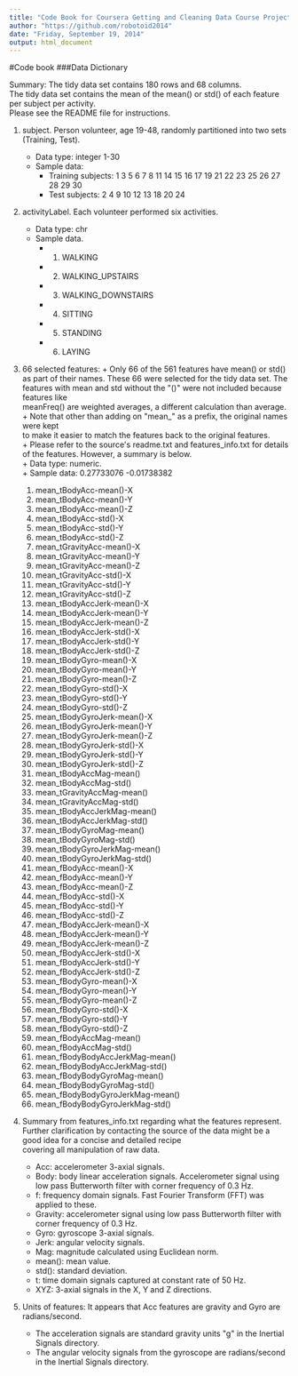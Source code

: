 ```yaml
---
title: "Code Book for Coursera Getting and Cleaning Data Course Project"
author: "https://github.com/robotoid2014"
date: "Friday, September 19, 2014"
output: html_document
---
```

#Code book
###Data Dictionary

Summary: The tidy data set contains 180 rows and 68 columns.  
The tidy data set contains the mean of the mean() or std() of each feature per subject per activity.  
Please see the README file for instructions.  
    
1. subject. Person volunteer, age 19-48, randomly partitioned into two sets (Training, Test).
    + Data type: integer 1-30
    + Sample data:
        + Training subjects: 1 3 5 6 7 8 11 14 15 16 17 19 21 22 23 25 26 27 28 29 30
        + Test subjects: 2 4 9 10 12 13 18 20 24  

2. activityLabel. Each volunteer performed six activities.
    + Data type: chr
    + Sample data.
        + 1. WALKING
        + 2. WALKING_UPSTAIRS
        + 3. WALKING_DOWNSTAIRS
        + 4. SITTING
        + 5. STANDING
        + 6. LAYING   

3. 66 selected features: 
        + Only 66 of the 561 features have mean() or std() as part of their names.
          These 66 were selected for the tidy data set.
          The features with mean and std without the "()" were not included because features like  
          meanFreq() are weighted averages, a different calculation than average.  
        + Note that other than adding on "mean_" as a prefix, the original names were kept    
          to make it easier to match the features back to the original features.  
        + Please refer to the source's readme.txt and features_info.txt for details of the features.  However, a summary is below.  
        + Data type: numeric.  
        + Sample data: 0.27733076 -0.01738382
        
    1.  mean_tBodyAcc-mean()-X  
    2.	mean_tBodyAcc-mean()-Y  
    3.	mean_tBodyAcc-mean()-Z  
    4.	mean_tBodyAcc-std()-X  
    5.	mean_tBodyAcc-std()-Y  
    6.	mean_tBodyAcc-std()-Z  
    7.	mean_tGravityAcc-mean()-X  
    8.	mean_tGravityAcc-mean()-Y  
    9.	mean_tGravityAcc-mean()-Z  
    10.	mean_tGravityAcc-std()-X  
    11.	mean_tGravityAcc-std()-Y  
    12.	mean_tGravityAcc-std()-Z  
    13.	mean_tBodyAccJerk-mean()-X  
    14.	mean_tBodyAccJerk-mean()-Y  
    15.	mean_tBodyAccJerk-mean()-Z  
    16.	mean_tBodyAccJerk-std()-X
    17.	mean_tBodyAccJerk-std()-Y
    18.	mean_tBodyAccJerk-std()-Z
    19.	mean_tBodyGyro-mean()-X
    20.	mean_tBodyGyro-mean()-Y
    21.	mean_tBodyGyro-mean()-Z
    22.	mean_tBodyGyro-std()-X
    23.	mean_tBodyGyro-std()-Y
    24.	mean_tBodyGyro-std()-Z
    25.	mean_tBodyGyroJerk-mean()-X
    26.	mean_tBodyGyroJerk-mean()-Y
    27.	mean_tBodyGyroJerk-mean()-Z
    28.	mean_tBodyGyroJerk-std()-X
    29.	mean_tBodyGyroJerk-std()-Y
    30.	mean_tBodyGyroJerk-std()-Z
    31.	mean_tBodyAccMag-mean()
    32.	mean_tBodyAccMag-std()
    33.	mean_tGravityAccMag-mean()
    34.	mean_tGravityAccMag-std()
    35.	mean_tBodyAccJerkMag-mean()
    36.	mean_tBodyAccJerkMag-std()
    37.	mean_tBodyGyroMag-mean()
    38.	mean_tBodyGyroMag-std()
    39.	mean_tBodyGyroJerkMag-mean()
    40.	mean_tBodyGyroJerkMag-std()
    41.	mean_fBodyAcc-mean()-X
    42.	mean_fBodyAcc-mean()-Y
    43.	mean_fBodyAcc-mean()-Z
    44.	mean_fBodyAcc-std()-X
    45.	mean_fBodyAcc-std()-Y
    46.	mean_fBodyAcc-std()-Z
    47.	mean_fBodyAccJerk-mean()-X
    48.	mean_fBodyAccJerk-mean()-Y
    49.	mean_fBodyAccJerk-mean()-Z
    50.	mean_fBodyAccJerk-std()-X
    51.	mean_fBodyAccJerk-std()-Y
    52.	mean_fBodyAccJerk-std()-Z
    53.	mean_fBodyGyro-mean()-X
    54.	mean_fBodyGyro-mean()-Y
    55.	mean_fBodyGyro-mean()-Z
    56.	mean_fBodyGyro-std()-X
    57.	mean_fBodyGyro-std()-Y
    58.	mean_fBodyGyro-std()-Z
    59.	mean_fBodyAccMag-mean()
    60.	mean_fBodyAccMag-std()
    61.	mean_fBodyBodyAccJerkMag-mean()
    62.	mean_fBodyBodyAccJerkMag-std()
    63.	mean_fBodyBodyGyroMag-mean()
    64.	mean_fBodyBodyGyroMag-std()
    65.	mean_fBodyBodyGyroJerkMag-mean()
    66.	mean_fBodyBodyGyroJerkMag-std()  
    
    
4.  Summary from features_info.txt regarding what the features represent.  
    Further clarification by contacting the source of the data might be a good idea for a concise and detailed recipe  
    covering all manipulation of raw data.
    + Acc: accelerometer 3-axial signals.
    + Body: body linear acceleration signals.  Accelerometer signal using low pass Butterworth filter with corner frequency of 0.3 Hz.
    + f: frequency domain signals.  Fast Fourier Transform (FFT) was applied to these.
    + Gravity: accelerometer signal using low pass Butterworth filter with corner frequency of 0.3 Hz.
    + Gyro: gyroscope 3-axial signals.
    + Jerk: angular velocity signals.
    + Mag: magnitude calculated using Euclidean norm.
    + mean(): mean value.
    + std(): standard deviation.
    + t: time domain signals captured at constant rate of 50 Hz.
    + XYZ: 3-axial signals in the X, Y and Z directions.  
    
    
5.  Units of features: It appears that Acc features are gravity and Gyro are radians/second.
    + The acceleration signals are standard gravity units "g" in the Inertial Signals directory.
    + The angular velocity signals from the gyroscope are radians/second in the Inertial Signals directory.  
    
    
    
    
    